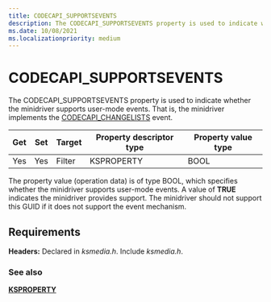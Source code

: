 ```yaml
---
title: CODECAPI_SUPPORTSEVENTS
description: The CODECAPI_SUPPORTSEVENTS property is used to indicate whether the minidriver supports user-mode events.
ms.date: 10/08/2021
ms.localizationpriority: medium
---
```


# CODECAPI_SUPPORTSEVENTS

The CODECAPI_SUPPORTSEVENTS property is used to indicate whether the minidriver supports user-mode events. That is, the minidriver implements the [CODECAPI_CHANGELISTS](codecapi-changelists.md) event.

| Get | Set | Target | Property descriptor type | Property value type |
|--|--|--|--|--|
| Yes | Yes | Filter | KSPROPERTY | BOOL |

The property value (operation data) is of type BOOL, which specifies whether the minidriver supports user-mode events. A value of **TRUE** indicates the minidriver provides support. The minidriver should not support this GUID if it does not support the event mechanism.

## Requirements

**Headers:** Declared in *ksmedia.h*. Include *ksmedia.h*.

### See also

[**KSPROPERTY**](ksproperty-structure.md)
